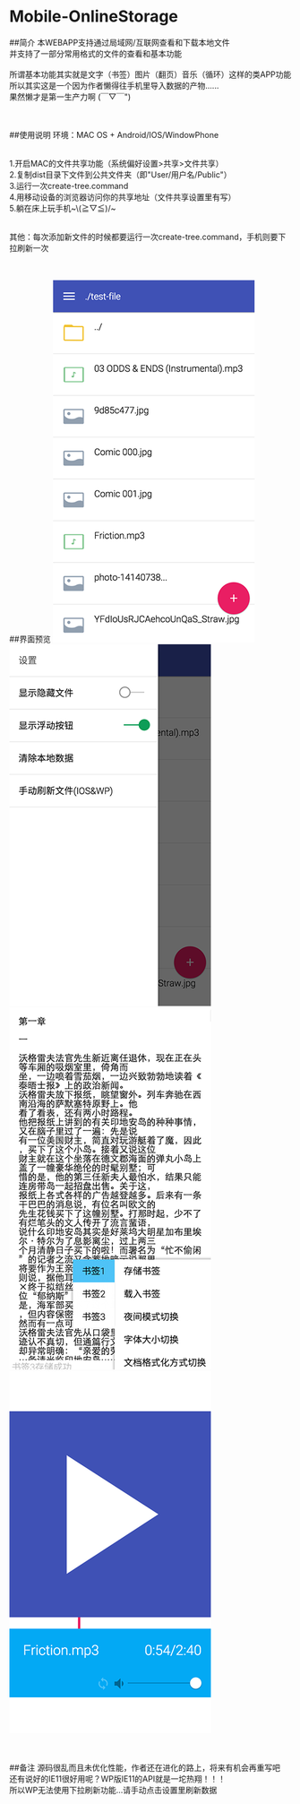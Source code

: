 # Mobile-OnlineStorage

##简介
本WEBAPP支持通过局域网/互联网查看和下载本地文件<br/>
并支持了一部分常用格式的文件的查看和基本功能<br/><br/>
所谓基本功能其实就是文字（书签）图片（翻页）音乐（循环）这样的类APP功能<br/>
所以其实这是一个因为作者懒得往手机里导入数据的产物......<br/>
果然懒才是第一生产力啊 (￣▽￣")<br/><br/><br/>

##使用说明
环境：MAC OS + Android/IOS/WindowPhone<br/><br/>

1.开启MAC的文件共享功能（系统偏好设置>共享>文件共享）<br/>
2.复制dist目录下文件到公共文件夹（即"User/用户名/Public"）<br/>
3.运行一次create-tree.command<br/>
4.用移动设备的浏览器访问你的共享地址（文件共享设置里有写）<br/>
5.躺在床上玩手机~\\(≧▽≦)/~<br/><br/>

其他：每次添加新文件的时候都要运行一次create-tree.command，手机则要下拉刷新一次<br/><br/><br/>

##界面预览
![](./preview/01.png)![](./preview/02.png)
![](./preview/03.png)![](./preview/04.png)
<br/><br/><br/>

##备注
源码很乱而且未优化性能，作者还在进化的路上，将来有机会再重写吧<br/>
还有说好的IE11很好用呢？WP版IE11的API就是一坨热翔！！！<br/>
所以WP无法使用下拉刷新功能...请手动点击设置里刷新数据